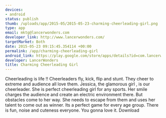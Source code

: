 ```yaml
--- 
devices: 
- android
status: publish
thumb: /uploads/app/2015-05/2015-05-23-charming-cheerleading-girl.png
type: app
email: mktg@lancerwonders.com
developer_link: http://www.lancerwonders.com/
targetMarket: Both
date: 2015-05-23 09:15:45.354114 +00:00
permalink: /app/charming-cheerleading-girl
android_link: https://play.google.com/store/apps/details?id=com.lancerwonders.cheerleaders
developer: LancerWonders
title: Charming Cheerleading Girl
---
```


Cheerleading is life !! Cheerleaders fly, kick, flip and stunt. They cheer to extreme
and audience all love them.
Jessica, the glamorous girl , is our cheerleader. She is perfect cheerleading girl for
any sports. Her smile charges the audience and create an electric environment
there.
But obstacles come to her way. She needs to escape from them and uses her talent
to come out as winner.
Its a perfect game for every age group. There is fun, noise and cuteness everyone.
You gonna love it.
Download
